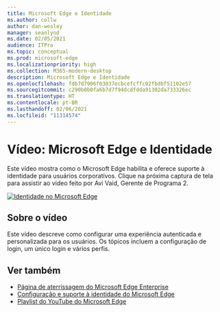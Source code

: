 ```yaml
---
title: Microsoft Edge e Identidade
ms.author: collw
author: dan-wesley
manager: seanlynd
ms.date: 02/05/2021
audience: ITPro
ms.topic: conceptual
ms.prod: microsoft-edge
ms.localizationpriority: high
ms.collection: M365-modern-desktop
description: Microsoft Edge e Identidade
ms.openlocfilehash: fdb7d7906f03037ecbcefcffc02fbdbf51102e57
ms.sourcegitcommit: c290b0b0fa6b7d7f94dcdfdda91302da733326ec
ms.translationtype: HT
ms.contentlocale: pt-BR
ms.lasthandoff: 02/06/2021
ms.locfileid: "11314574"
---
```

# Vídeo: Microsoft Edge e Identidade

Este vídeo mostra como o Microsoft Edge habilita e oferece suporte à identidade para usuários corporativos. Clique na próxima captura de tela para assistir ao vídeo feito por Avi Vaid, Gerente de Programa 2.

[![Identidade no Microsoft Edge](media/microsoft-edge-video-identity/0.png)](http://www.youtube.com/watch?v=8lRUKhR7ipA "Identity in Microsoft Edge")

##  <a name="about-the-video"></a>Sobre o vídeo

Este vídeo descreve como configurar uma experiência autenticada e personalizada para os usuários. Os tópicos incluem a configuração de login, um único login e vários perfis.

##  <a name="see-also"></a>Ver também

- [Página de aterrissagem do Microsoft Edge Enterprise](https://aka.ms/EdgeEnterprise)
- [Configuração e suporte à identidade do Microsoft Edge](microsoft-edge-security-identity.md)
- [Playlist do YouTube do Microsoft Edge](https://www.youtube.com/playlist?list=PLXtHYVsvn_b-uXh1tMeYpT-0iD8tD3tFy)
